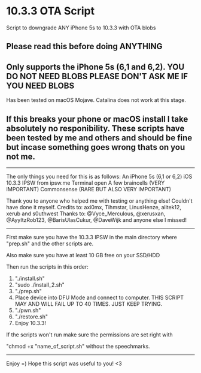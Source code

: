 # 10.3.3 OTA Script
 Script to downgrade ANY iPhone 5s to 10.3.3 with OTA blobs
 
Please read this before doing ANYTHING
-------------------------------------------

Only supports the iPhone 5s (6,1 and 6,2). YOU DO NOT NEED BLOBS PLEASE DON'T ASK ME IF YOU NEED BLOBS
-------------------------------------------

Has been tested on macOS Mojave. Catalina does not work at this stage.

If this breaks your phone or macOS install I take absolutely no responibility. These scripts have been tested by me and others and should be fine but incase something goes wrong thats on you not me. 
-------------------------------------------
-------------------------------------------

The only things you need for this is as follows: 
An iPhone 5s (6,1 or 6,2)
iOS 10.3.3 IPSW from ipsw.me 
Terminal open
A few braincells (VERY IMPORTANT) 
Commonsense (RARE BUT ALSO VERY IMPORTANT)

Thank you to anyone who helped me with testing or anything else! Couldn't have done it myself. 
Credits to: axi0mx, Tihmstar, LinusHenze, alitek12, xerub and s0uthwest
Thanks to: @Vyce_Merculous, @xerusxan, @AyyItzRob123, @BarisUlasCukur, @DaveWijk and anyone else I missed!

-------------------------------------------

First make sure you have the 10.3.3 IPSW in the main directory where "prep.sh" and the other scripts are.

Also make sure you have at least 10 GB free on your SSD/HDD

Then run the scripts in this order:

1. "./install.sh"
2. "sudo ./install_2.sh"
3. "./prep.sh"
4. Place device into DFU Mode and connect to computer. 
   THIS SCRIPT MAY AND WILL FAIL UP TO 40 TIMES. JUST KEEP TRYING. 
5. "./pwn.sh"
6. "./restore.sh"
7. Enjoy 10.3.3! 

If the scripts won't run make sure the permissions are set right with 

"chmod +x "name_of_script.sh" without the speechmarks.

-------------------------------------------

Enjoy =) Hope this script was useful to you! <3 